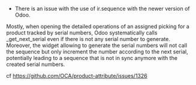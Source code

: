 - There is an issue with the use of ir.sequence with the newer version
  of Odoo.

Mostly, when opening the detailed operations of an assigned picking for
a product tracked by serial numbers, Odoo systematically calls
\_get_next_serial even if there is not any serial number to generate.
Moreover, the widget allowing to generate the serial numbers will not
call the sequence but only increment the number according to the next
serial, potentially leading to a sequence that is not in sync anymore
with the created serial numbers.

cf <https://github.com/OCA/product-attribute/issues/1326>
